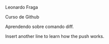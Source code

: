 Leonardo Fraga

Curso de Github

Aprendendo sobre comando diff.

Insert another line to learn how the push works.

